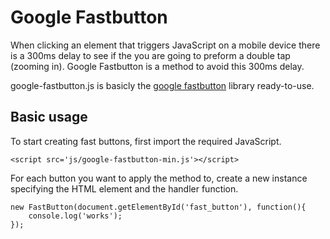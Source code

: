 Google Fastbutton
=================

When clicking an element that triggers JavaScript on a mobile device there is a 300ms delay to see if the you are going to preform a double tap (zooming in). Google Fastbutton is a method to avoid this 300ms delay.

google-fastbutton.js is basicly the [google fastbutton](https://developers.google.com/mobile/articles/fast_buttons) library ready-to-use.

## Basic usage

To start creating fast buttons, first import the required JavaScript.

    <script src='js/google-fastbutton-min.js'></script>

For each button you want to apply the method to, create a new instance specifying the HTML element and the handler function.

	new FastButton(document.getElementById('fast_button'), function(){
		console.log('works');
	});



